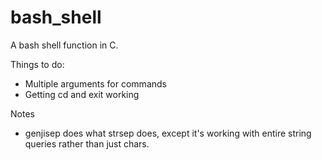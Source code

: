 bash_shell
==========

A bash shell function in C.

Things to do:
* Multiple arguments for commands
* Getting cd and exit working


Notes
* genjisep does what strsep does, except it's working with entire string queries rather than just chars.
